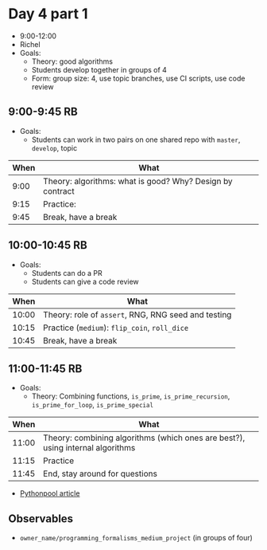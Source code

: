 # Day 4 part 1

 * 9:00-12:00
 * Richel
 * Goals: 
   * Theory: good algorithms
   * Students develop together in groups of 4
   * Form: group size: 4, use topic branches, use CI scripts, use code review

## 9:00-9:45 RB

 * Goals: 
   * Students can work in two pairs on one shared repo with `master`, `develop`, topic

When|What
----|-------------------------
9:00|Theory: algorithms: what is good? Why? Design by contract
9:15|Practice: 
9:45|Break, have a break

## 10:00-10:45 RB

 * Goals: 
   * Students can do a PR
   * Students can give a code review

When |What
-----|-------------------------
10:00|Theory: role of `assert`, RNG, RNG seed and testing
10:15|Practice (`medium`): `flip_coin`, `roll_dice`
10:45|Break, have a break

## 11:00-11:45 RB

 * Goals: 
   * Theory: Combining functions, `is_prime`, `is_prime_recursion`, `is_prime_for_loop`, `is_prime_special`

When       |What
-----------|-------------------------
11:00      |Theory: combining algorithms (which ones are best?), using internal algorithms
11:15      |Practice
11:45      |End, stay around for questions

 * [Pythonpool article](https://www.pythonpool.com/check-if-number-is-prime-in-python/)

## Observables

 * `owner_name/programming_formalisms_medium_project` (in groups of four)
